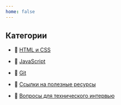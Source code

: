```yaml
---
home: false
---
```


## Категории
- <p>🥥 <a :href="$withBase('/themes/html')">      <u> HTML и CSS                 </u></a></p>
- <p>🥥 <a :href="$withBase('/themes/js')">        <u> JavaScript                 </u></a></p>
- <p>🥥 <a :href="$withBase('/themes/git')">       <u> Git </u></a></p>
- <p>🥥 <a :href="$withBase('/themes/links')">     <u> Ссылки на полезные ресурсы </u></a></p>
- <p>🥥 <a :href="$withBase('/themes/interview')"> <u> Вопросы для технического интервью </u></a></p>
